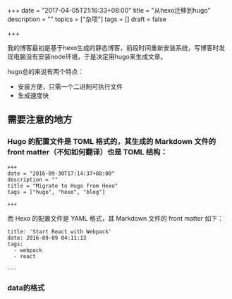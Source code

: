 +++
date = "2017-04-05T21:16:33+08:00"
title = "从hexo迁移到hugo"
description = ""
topics = ["杂项"]
tags = []
draft = false

+++

我的博客最初是基于hexo生成的静态博客，前段时间重新安装系统，写博客时发现电脑没有安装node环境，于是决定用hugo来生成文章。
<!--more-->
hugo总的来说有两个特点：

- 安装方便，只需一个二进制可执行文件
- 生成速度快

## 需要注意的地方

### Hugo 的配置文件是 TOML 格式的，其生成的 Markdown 文件的 front matter（不知如何翻译）也是 TOML 结构：
```
+++
date = "2016-09-30T17:14:37+08:00"
description = ""
title = "Migrate to Hugo from Hexo"
tags = ["hugo", "hexo", "blog"]

+++
```

而 Hexo 的配置文件是 YAML 格式，其 Markdown 文件的 front matter 如下：
```
title: 'Start React with Webpack'
date: 2016-09-09 04:11:13
tags:
  - webpack
  - react

---
```

### data的格式